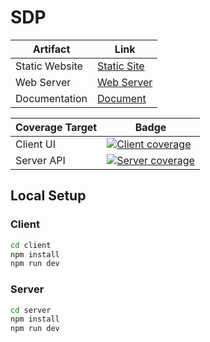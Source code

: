 # SDP 
| Artifact       | Link                                                                                         |
|----------------|----------------------------------------------------------------------------------------------|
| Static Website | [Static Site](https://sdp-sooty.vercel.app/)                                                 |
| Web Server     | [Web Server](https://sdp-webserver.onrender.com/)                                            |
| Documentation  | [Document](https://kamallalloo.github.io/SDP-Documentation/)                                 |

| Coverage Target | Badge                                                                                                                                                   |
|-----------------|---------------------------------------------------------------------------------------------------------------------------------------------------------|
| Client UI       | [![Client coverage](https://codecov.io/gh/uno791/SDP/branch/main/graph/badge.svg?flag=client)](https://app.codecov.io/gh/uno791/SDP/tree/main/client)   |
| Server API      | [![Server coverage](https://codecov.io/gh/uno791/SDP/branch/main/graph/badge.svg?flag=server)](https://app.codecov.io/gh/uno791/SDP/tree/main/server)   |

## Local Setup
### Client
```bash
cd client
npm install
npm run dev
```

### Server
```bash
cd server
npm install
npm run dev
